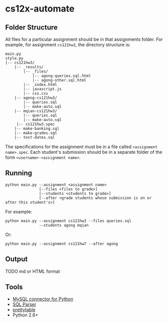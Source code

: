 cs12x-automate
==============

Folder Structure
----------------
All files for a particular assignment should be in that assignments folder. For example,
for assignment `cs121hw3`, the directory structure is:

    main.py
    style.py
    |-- cs121hw3/
        |-- _results/
            |-- _files/
                |-- agong-queries.sql.html
                |-- agong-other.sql.html
            |-- _index.html
            |-- javascript.js
            |-- css.css
        |-- agong-cs121hw3/
            |-- queries.sql
            |-- make-auto.sql
        |-- mqian-cs121hw3/
            |-- queries.sql
            |-- make-auto.sql
         |-- cs121hw3.spec
        |-- make-banking.sql
        |-- make-grades.sql
        |-- test-dates.sql

The specifications for the assignment must be in a file called `<assignment name>.spec`.
Each student's submission should be in a separate folder of the form `<username>-<assignment name>`.

Running
-------

    python main.py --assignment <assignment name>
                   [--files <files to grade>]
                   [--students <students to grade>]
                   [--after <grade students whose submission is on or after this student's>]

For example:

    python main.py --assignment cs121hw3 --files queries.sql
                   --students agong mqian

Or:

    python main.py --assignment cs121hw7 --after agong
    

Output
------
TODO
md or HTML format


Tools
-----
* [MySQL connector for Python](http://dev.mysql.com/downloads/connector/python/)
* [SQL Parser](https://code.google.com/p/python-sqlparse/)
* [prettytable](https://code.google.com/p/prettytable/)
* Python 2.6+
